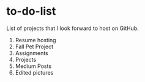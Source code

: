 # to-do-list
List of projects that I look forward to host on GitHub.

1. Resume hosting
2. Fall Pet Project
3. Assignments
4. Projects
5. Medium Posts
6. Edited pictures
